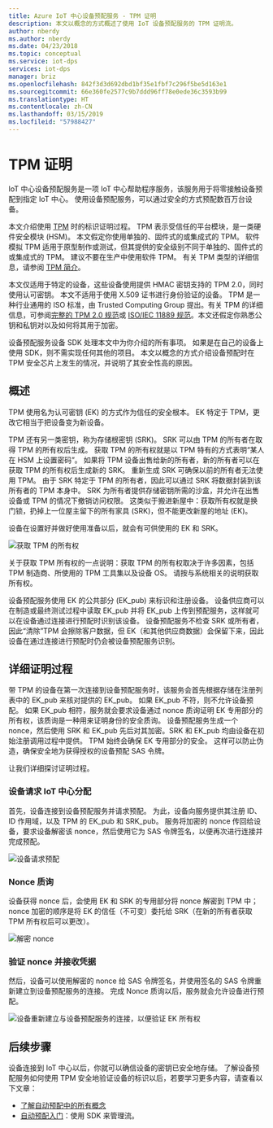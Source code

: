 ```yaml
---
title: Azure IoT 中心设备预配服务 - TPM 证明
description: 本文以概念的方式概述了使用 IoT 设备预配服务的 TPM 证明流。
author: nberdy
ms.author: nberdy
ms.date: 04/23/2018
ms.topic: conceptual
ms.service: iot-dps
services: iot-dps
manager: briz
ms.openlocfilehash: 842f3d3d692dbd1bf35e1fbf7c296f5be5d163e1
ms.sourcegitcommit: 66e360fe2577c9b7ddd96ff78e0ede36c3593b99
ms.translationtype: HT
ms.contentlocale: zh-CN
ms.lasthandoff: 03/15/2019
ms.locfileid: "57988427"
---
```

# <a name="tpm-attestation"></a>TPM 证明

IoT 中心设备预配服务是一项 IoT 中心帮助程序服务，该服务用于将零接触设备预配到指定 IoT 中心。 使用设备预配服务，可以通过安全的方式预配数百万台设备。

本文介绍使用 [TPM](./concepts-device.md) 时的标识证明过程。 TPM 表示受信任的平台模块，是一类硬件安全模块 (HSM)。 本文假定你使用单独的、固件式的或集成式的 TPM。 软件模拟 TPM 适用于原型制作或测试，但其提供的安全级别不同于单独的、固件式的或集成式的 TPM。 建议不要在生产中使用软件 TPM。 有关 TPM 类型的详细信息，请参阅 [TPM 简介](https://trustedcomputinggroup.org/wp-content/uploads/TPM-2.0-A-Brief-Introduction.pdf)。

本文仅适用于特定的设备，这些设备使用提供 HMAC 密钥支持的 TPM 2.0，同时使用认可密钥。 本文不适用于使用 X.509 证书进行身份验证的设备。 TPM 是一种行业通用的 ISO 标准，由 Trusted Computing Group 提出。有关 TPM 的详细信息，可参阅[完整的 TPM 2.0 规范](https://trustedcomputinggroup.org/tpm-library-specification/)或 [ISO/IEC 11889 规范](https://www.iso.org/standard/66510.html)。本文还假定你熟悉公钥和私钥对以及如何将其用于加密。

设备预配服务设备 SDK 处理本文中为你介绍的所有事项。 如果是在自己的设备上使用 SDK，则不需实现任何其他的项目。 本文以概念的方式介绍设备预配时在 TPM 安全芯片上发生的情况，并说明了其安全性高的原因。

## <a name="overview"></a>概述

TPM 使用名为认可密钥 (EK) 的方式作为信任的安全根本。 EK 特定于 TPM，更改它相当于把设备变为新设备。

TPM 还有另一类密钥，称为存储根密钥 (SRK)。 SRK 可以由 TPM 的所有者在取得 TPM 的所有权后生成。 获取 TPM 的所有权就是以 TPM 特有的方式表明“某人在 HSM 上设置密码”。 如果将 TPM 设备出售给新的所有者，新的所有者可以在获取 TPM 的所有权后生成新的 SRK。 重新生成 SRK 可确保以前的所有者无法使用 TPM。 由于 SRK 特定于 TPM 的所有者，因此可以通过 SRK 将数据封装到该所有者的 TPM 本身中。 SRK 为所有者提供存储密钥所需的沙盒，并允许在出售设备或 TPM 的情况下撤销访问权限。 这类似于搬进新屋中：获取所有权就是换门锁，扔掉上一位屋主留下的所有家具 (SRK)，但不能更改新屋的地址 (EK)。

设备在设置好并做好使用准备以后，就会有可供使用的 EK 和 SRK。

![获取 TPM 的所有权](./media/concepts-tpm-attestation/tpm-ownership.png)

关于获取 TPM 所有权的一点说明：获取 TPM 的所有权取决于许多因素，包括 TPM 制造商、所使用的 TPM 工具集以及设备 OS。 请按与系统相关的说明获取所有权。

设备预配服务使用 EK 的公共部分 (EK_pub) 来标识和注册设备。 设备供应商可以在制造或最终测试过程中读取 EK_pub 并将 EK_pub 上传到预配服务，这样就可以在设备通过连接进行预配时识别该设备。 设备预配服务不检查 SRK 或所有者，因此“清除”TPM 会擦除客户数据，但 EK（和其他供应商数据）会保留下来，因此设备在通过连接进行预配时仍会被设备预配服务识别。

## <a name="detailed-attestation-process"></a>详细证明过程

带 TPM 的设备在第一次连接到设备预配服务时，该服务会首先根据存储在注册列表中的 EK_pub 来核对提供的 EK_pub。 如果 EK_pub 不符，则不允许设备预配。 如果 EK_pub 相符，服务就会要求设备通过 nonce 质询证明 EK 专用部分的所有权，该质询是一种用来证明身份的安全质询。 设备预配服务生成一个 nonce，然后使用 SRK 和 EK_pub 先后对其加密。SRK 和 EK_pub 均由设备在初始注册调用过程中提供。 TPM 始终会确保 EK 专用部分的安全。 这样可以防止伪造，确保安全地为获得授权的设备预配 SAS 令牌。

让我们详细探讨证明过程。

### <a name="device-requests-an-iot-hub-assignment"></a>设备请求 IoT 中心分配

首先，设备连接到设备预配服务并请求预配。 为此，设备向服务提供其注册 ID、ID 作用域，以及 TPM 的 EK_pub 和 SRK_pub。 服务将加密的 nonce 传回给设备，要求设备解密该 nonce，然后使用它为 SAS 令牌签名，以便再次进行连接并完成预配。

![设备请求预配](./media/concepts-tpm-attestation/step-one-request-provisioning.png)

### <a name="nonce-challenge"></a>Nonce 质询

设备获得 nonce 后，会使用 EK 和 SRK 的专用部分将 nonce 解密到 TPM 中；nonce 加密的顺序是将 EK 的信任（不可变）委托给 SRK（在新的所有者获取 TPM 所有权后可以更改）。

![解密 nonce](./media/concepts-tpm-attestation/step-two-nonce.png)

### <a name="validate-the-nonce-and-receive-credentials"></a>验证 nonce 并接收凭据

然后，设备可以使用解密的 nonce 给 SAS 令牌签名，并使用签名的 SAS 令牌重新建立到设备预配服务的连接。 完成 Nonce 质询以后，服务就会允许设备进行预配。

![设备重新建立与设备预配服务的连接，以便验证 EK 所有权](./media/concepts-tpm-attestation/step-three-validation.png)

## <a name="next-steps"></a>后续步骤

设备连接到 IoT 中心以后，你就可以确信设备的密钥已安全地存储。 了解设备预配服务如何使用 TPM 安全地验证设备的标识以后，若要学习更多内容，请查看以下文章：

* [了解自动预配中的所有概念](./concepts-auto-provisioning.md)
* [自动预配入门](./quick-setup-auto-provision.md)：使用 SDK 来管理流。
